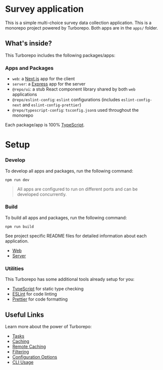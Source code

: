 # Survey application
This is a simple multi-choice survey data collection application.
This is a monorepo project powered by Turborepo.
Both apps are in the `apps/` folder.

## What's inside?
This Turborepo includes the following packages/apps:

### Apps and Packages
- `web`: a [Next.js](https://nextjs.org/) app for the client
- `server`: a [Express](https://expressjs.com/) app for the server
- `@repo/ui`: a stub React component library shared by both `web` applications
- `@repo/eslint-config`: `eslint` configurations (includes `eslint-config-next` and `eslint-config-prettier`)
- `@repo/typescript-config`: `tsconfig.json`s used throughout the monorepo

Each package/app is 100% [TypeScript](https://www.typescriptlang.org/).

# Setup
### Develop

To develop all apps and packages, run the following command:
```
npm run dev
```
> All apps are configured to run on different ports and can be developed concurrently.

### Build
To build all apps and packages, run the following command:
```
npm run build
```

See project specific README files for detailed information about each application.
- [Web](apps/web/README.md)
- [Server](apps/server/README.md)

### Utilities

This Turborepo has some additional tools already setup for you:

- [TypeScript](https://www.typescriptlang.org/) for static type checking
- [ESLint](https://eslint.org/) for code linting
- [Prettier](https://prettier.io) for code formatting

## Useful Links

Learn more about the power of Turborepo:

- [Tasks](https://turbo.build/repo/docs/core-concepts/monorepos/running-tasks)
- [Caching](https://turbo.build/repo/docs/core-concepts/caching)
- [Remote Caching](https://turbo.build/repo/docs/core-concepts/remote-caching)
- [Filtering](https://turbo.build/repo/docs/core-concepts/monorepos/filtering)
- [Configuration Options](https://turbo.build/repo/docs/reference/configuration)
- [CLI Usage](https://turbo.build/repo/docs/reference/command-line-reference)
